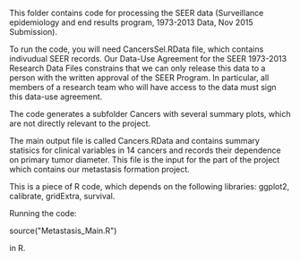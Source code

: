 This folder contains code for processing the SEER data (Surveillance epidemiology and end results program, 1973-2013 Data, Nov 2015 Submission).

To run the code, you will need CancersSel.RData file, which contains indivudual SEER records. 
Our Data-Use Agreement for the SEER 1973-2013 Research Data Files 
constrains that we can only release this data to a person with the written approval of the SEER Program. 
In particular, all members of a research team who will have access to the data must sign this data-use
agreement.

The code generates a subfolder Cancers with several summary plots, which are not directly relevant to the project.

The main output file is called Cancers.RData and contains summary statisics for clinical variables in 14 cancers 
and records their dependence on primary tumor diameter. This file is the input for the part of the project which contains
our metastasis formation project.

This is a piece of R code, which depends on the following libraries:
ggplot2, calibrate, gridExtra, survival.

Running the code:

source("Metastasis_Main.R") 

in R.
